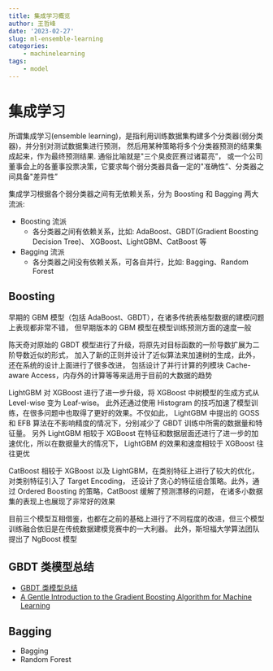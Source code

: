 ```yaml
---
title: 集成学习概览
author: 王哲峰
date: '2023-02-27'
slug: ml-ensemble-learning
categories:
    - machinelearning
tags:
    - model
---
```


# 集成学习

所谓集成学习(ensemble learning)，是指利用训练数据集构建多个分类器(弱分类器)，并分别对测试数据集进行预测，
然后用某种策略将多个分类器预测的结果集成起来，作为最终预测结果. 通俗比喻就是"三个臭皮匠赛过诸葛亮”，
或一个公司董事会上的各董事投票决策，它要求每个弱分类器具备一定的"准确性”、分类器之间具备"差异性”

集成学习根据各个弱分类器之间有无依赖关系，分为 Boosting 和 Bagging 两大流派: 

* Boosting 流派
    - 各分类器之间有依赖关系，比如: AdaBoost、GBDT(Gradient Boosting Decision Tree)、
      XGBoost、LightGBM、CatBoost 等
* Bagging 流派
    - 各分类器之间没有依赖关系，可各自并行，比如: Bagging、Random Forest

## Boosting

早期的 GBM 模型（包括 AdaBoost、GBDT），在诸多传统表格型数据的建模问题上表现都非常不错，
但早期版本的 GBM 模型在模型训练预测方面的速度一般

陈天奇对原始的 GBDT 模型进行了升级，将原先对目标函数的一阶导数扩展为二阶导数近似的形式，
加入了新的正则并设计了近似算法来加速树的生成，此外，还在系统的设计上面进行了很多改进，
包括设计了并行计算的列模块 Cache-aware Access，内存外的计算等等来适用于目前的大数据的趋势

LightGBM 对 XGBoost 进行了进一步升级，将 XGBoost 中树模型的生成方式从 Level-wise 变为 Leaf-wise。
此外还通过使用 Histogram 的技巧加速了模型训练，在很多问题中也取得了更好的效果。不仅如此，
LightGBM 中提出的 GOSS 和 EFB 算法在不影响精度的情况下，分别减少了 GBDT 训练中所需的数据量和特征量。
另外 LightGBM 相较于 XGBoost 在特征和数据层面还进行了进一步的加速优化，所以在数据量大的情况下，
LightGBM 的效果和速度相较于 XGBoost 往往更优

CatBoost 相较于 XGBoost 以及 LightGBM，在类别特征上进行了较大的优化，对类别特征引入了 Target Encoding，
还设计了贪心的特征组合策略。此外，通过 Ordered Boosting 的策略，CatBoost 缓解了预测漂移的问题，
在诸多小数据集的表现上也展现了非常好的效果

目前三个模型互相借鉴，也都在之前的基础上进行了不同程度的改进，但三个模型训练融合依旧是在传统数据建模竞赛中的一大利器。
此外，斯坦福大学算法团队提出了 NgBoost 模型

## GBDT 类模型总结

* [GBDT 类模型总结](https://mp.weixin.qq.com/s?__biz=MzUyNzA1OTcxNg==&mid=2247485914&idx=1&sn=d94efee9110e58605d8b075ec4a20aa7&chksm=fa0417b1cd739ea72a5eede9a7bf552748b1668caaadebb93bb937a7d0255499160312c339a7&scene=178&cur_album_id=1577157748566310916#rd)
* [A Gentle Introduction to the Gradient Boosting Algorithm for Machine Learning](https://machinelearningmastery.com/gentle-introduction-gradient-boosting-algorithm-machine-learning/)

## Bagging

* Bagging
* Random Forest